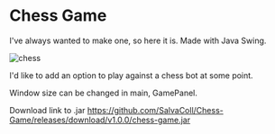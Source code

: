 # Chess Game

I've always wanted to make one, so here it is. Made with Java Swing. 

![chess](https://github.com/user-attachments/assets/437895af-8d06-43a2-8333-1a33cdd83e60)

I'd like to add an option to play against a chess bot at some point.

Window size can be changed in main, GamePanel.

Download link to .jar https://github.com/SalvaColl/Chess-Game/releases/download/v1.0.0/chess-game.jar
